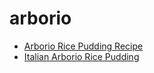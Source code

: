 # arborio

 * [Arborio Rice Pudding Recipe](../index/a/arborio-rice-pudding-recipe.json)
 * [Italian Arborio Rice Pudding](../index/i/italian-arborio-rice-pudding.json)
